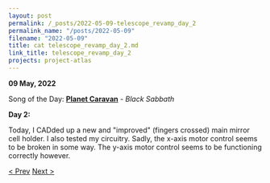 ```yaml
---
layout: post
permalink: /_posts/2022-05-09-telescope_revamp_day_2
permalink_name: "/posts/2022-05-09"
filename: "2022-05-09"
title: cat telescope_revamp_day_2.md
link_title: telescope_revamp_day_2
projects: project-atlas
---
```

**09 May, 2022**

Song of the Day: [**Planet Caravan**](https://youtu.be/SvrOzYtnLMA) - *Black Sabbath*

**Day 2:**

Today, I CADded up a new and "improved" (fingers crossed) main mirror cell holder. I also tested my circuitry. Sadly, the x-axis motor control seems to be broken in some way. The y-axis motor control seems to be functioning correctly however.

[< Prev](/_posts/2022-05-08-telescope_revamp_day_1)    [Next >](/_posts/2022-05-10-telescope_revamp_day_3)
